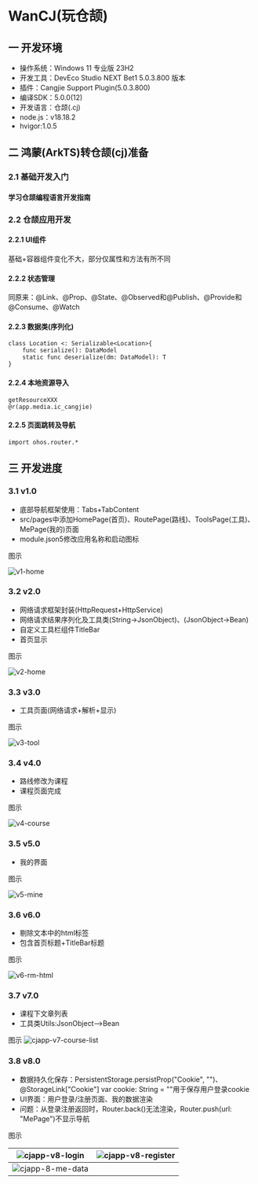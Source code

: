 # WanCJ(玩仓颉)
## 一 开发环境

* 操作系统：Windows 11 专业版 23H2
* 开发工具：DevEco Studio NEXT Bet1 5.0.3.800 版本
* 插件：Cangjie Support Plugin(5.0.3.800)
* 编译SDK：5.0.0(12)
* 开发语言：仓颉(.cj)
* node.js：v18.18.2
* hvigor:1.0.5

## 二 鸿蒙(ArkTS)转仓颉(cj)准备

### 2.1 基础开发入门

#### 学习仓颉编程语言开发指南

### 2.2 仓颉应用开发

#### 2.2.1 UI组件

基础+容器组件变化不大，部分仅属性和方法有所不同

#### 2.2.2  状态管理

同原来：@Link、@Prop、@State、@Observed和@Publish、@Provide和@Consume、@Watch

#### 2.2.3 数据类(序列化)

```
class Location <: Serializable<Location>{
    func serialize(): DataModel
    static func deserialize(dm: DataModel): T
}
```

#### 2.2.4 本地资源导入

```
getResourceXXX
@r(app.media.ic_cangjie)
```

#### 2.2.5 页面跳转及导航

```
import ohos.router.*
```

## 三 开发进度

### 3.1 v1.0

* 底部导航框架使用：Tabs+TabContent
* src/pages中添加HomePage(首页)、RoutePage(路线)、ToolsPage(工具)、MePage(我的)页面
* module.json5修改应用名称和启动图标

图示

![v1-home][v1-home]

### 3.2 v2.0

* 网络请求框架封装(HttpRequest+HttpService)
* 网络请求结果序列化及工具类(String->JsonObject)、(JsonObject->Bean)
* 自定义工具栏组件TitleBar
* 首页显示

图示

![v2-home][v2-home]

### 3.3 v3.0

* 工具页面(网络请求+解析+显示)

图示

![v3-tool][v3-tool]

### 3.4 v4.0

* 路线修改为课程
* 课程页面完成

图示

![v4-course][v4-course]

### 3.5 v5.0

* 我的界面

图示

![v5-mine][v5-mine]

### 3.6 v6.0
* 剔除文本中的html标签
* 包含首页标题+TitleBar标题

图示

![v6-rm-html][v6-rm-html]

### 3.7 v7.0
* 课程下文章列表
* 工具类Utils:JsonObject——>Bean

图示
![cjapp-v7-course-list](resource\v7\cjapp-v7-course-list.png)

### 3.8 v8.0

* 数据持久化保存：PersistentStorage.persistProp("Cookie", "")、@StorageLink["Cookie"] var cookie: String = ""用于保存用户登录cookie
* UI界面：用户登录/注册页面、我的数据渲染
* 问题：从登录注册返回时，Router.back()无法渲染，Router.push(url: "MePage")不显示导航

图示

|  ![cjapp-v8-login](resource\v8\cjapp-v8-login.png)  | ![cjapp-v8-register](resource\v8\cjapp-v8-register.png) |
| :-------------------------------------------------: | :-----------------------------------------------------: |
| ![cjapp-8-me-data](resource\v8\cjapp-8-me-data.png) |                                                         |



[v1-home]:https://cdn.jsdelivr.net/gh/PGzxc/CDN/blog-resume/wancj-v1_home.png
[v2-home]:https://cdn.jsdelivr.net/gh/PGzxc/CDN/blog-resume/wancj-v2-home.png
[v3-tool]:https://cdn.jsdelivr.net/gh/PGzxc/CDN/blog-resume/wancj-v3-tool.png
[v4-course]:https://cdn.jsdelivr.net/gh/PGzxc/CDN/blog-resume/wancj-v4-course.png
[v5-mine]:https://cdn.jsdelivr.net/gh/PGzxc/CDN/blog-resume/wancj-v5-mine.png
[v6-rm-html]:https://cdn.jsdelivr.net/gh/PGzxc/CDN/blog-resume/wancj-v6-rm-html.png

